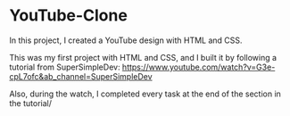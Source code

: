 # YouTube-Clone
In this project, I created a YouTube design with HTML and CSS.

This was my first project with HTML and CSS, and I built it by following a tutorial from SuperSimpleDev: https://www.youtube.com/watch?v=G3e-cpL7ofc&ab_channel=SuperSimpleDev

Also, during the watch, I completed every task at the end of the section in the tutorial/
